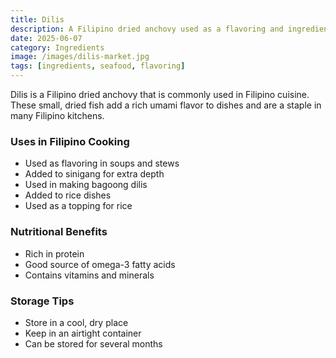 ```yaml
---
title: Dilis
description: A Filipino dried anchovy used as a flavoring and ingredient in various dishes
date: 2025-06-07
category: Ingredients
image: /images/dilis-market.jpg
tags: [ingredients, seafood, flavoring]
---
```


Dilis is a Filipino dried anchovy that is commonly used in Filipino cuisine. These small, dried fish add a rich umami flavor to dishes and are a staple in many Filipino kitchens.

### Uses in Filipino Cooking

- Used as flavoring in soups and stews
- Added to sinigang for extra depth
- Used in making bagoong dilis
- Added to rice dishes
- Used as a topping for rice

### Nutritional Benefits

- Rich in protein
- Good source of omega-3 fatty acids
- Contains vitamins and minerals

### Storage Tips

- Store in a cool, dry place
- Keep in an airtight container
- Can be stored for several months
